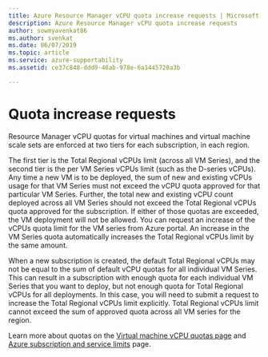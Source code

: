 ```yaml
---
title: Azure Resource Manager vCPU quota increase requests | Microsoft Docs
description: Azure Resource Manager vCPU quota increase requests
author: sowmyavenkat86
ms.author: svenkat
ms.date: 06/07/2019
ms.topic: article
ms.service: azure-supportability
ms.assetid: ce37c848-ddd9-46ab-978e-6a1445728a3b

---
```


# Quota increase requests

Resource Manager vCPU quotas for virtual machines and virtual machine scale sets are enforced at two tiers for each subscription, in each region. 

The first tier is the Total Regional vCPUs limit (across all VM Series), and the second tier is the per VM Series vCPUs limit (such as the D-series vCPUs). Any time a new VM is to be deployed, the sum of new and existing vCPUs usage for that VM Series must not exceed the vCPU quota approved for that particular VM Series. Further, the total new and existing vCPU count deployed across all VM Series should not exceed the Total Regional vCPUs quota approved for the subscription. If either of those quotas are exceeded, the VM deployment will not be allowed.
You can request an increase of the vCPUs quota limit for the VM series from Azure portal. An increase in the VM Series quota automatically increases the Total Regional vCPUs limit by the same amount. 

When a new subscription is created, the default Total Regional vCPUs may not be equal to the sum of default vCPU quotas for all individual VM Series. This can result in a subscription with enough quota for each individual VM Series that you want to deploy, but not enough quota for Total Regional vCPUs for all deployments. In this case, you will need to submit a request to increase the Total Regional vCPUs limit explicitly. Total Regional vCPUs limit cannot exceed the sum of approved quota across all VM series for the region.

Learn more about quotas on the [Virtual machine vCPU quotas page](https://docs.microsoft.com/azure/virtual-machines/windows/quotas) and [Azure subscription and service limits](https://aka.ms/quotalimits) page. 

